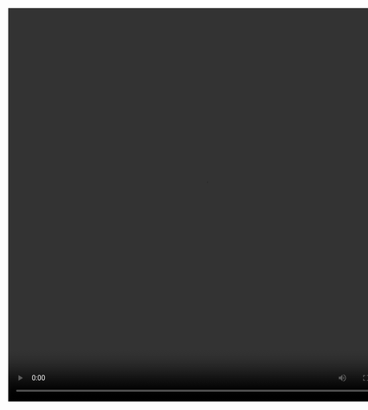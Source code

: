 <HTml>
<head>
    <meta charset="UTF-8">
    <title>VIDEO
    </title>
    <link rel="stylesheet" href="style2.css">
</head>
<body>
    <div class="video">
    <video  width="800" height="800" center controls>
        <source src="0fac4bb1-d74a-4f79-9fb4-29c201234cfd.MP4">
    </video>  
    </div>
</body>
</HTml>
